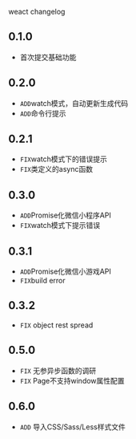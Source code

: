 weact changelog

## 0.1.0

* 首次提交基础功能


## 0.2.0

* `ADD`watch模式，自动更新生成代码
* `ADD`命令行提示

## 0.2.1

* `FIX`watch模式下的错误提示
* `FIX`类定义的async函数

## 0.3.0

* `ADD`Promise化微信小程序API
* `FIX`watch模式下提示错误

## 0.3.1

* `ADD`Promise化微信小游戏API
* `FIX`build error

## 0.3.2

* `FIX` object rest spread

## 0.5.0

* `FIX` 无参异步函数的调研
* `FIX` Page不支持window属性配置

## 0.6.0

* `ADD` 导入CSS/Sass/Less样式文件
